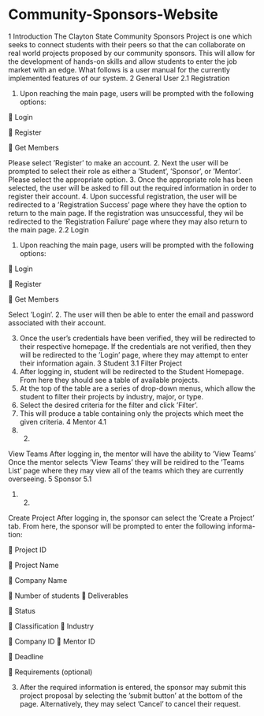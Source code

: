 # Community-Sponsors-Website

1 Introduction
The Clayton State Community Sponsors Project is one which seeks to connect students with their peers so that the can collaborate on real world projects proposed by our community sponsors. This will allow for the development of hands-on skills and allow students to enter the job market with an edge. What follows is a user manual for the currently implemented features of our system.
2 General User 2.1 Registration
1. Upon reaching the main page, users will be prompted with the following options:

􏰀 Login

􏰀 Register

􏰀 Get Members

Please select ’Register’ to make an account.
2. Next the user will be prompted to select their role as either a ’Student’, ’Sponsor’, or ’Mentor’. Please select the appropriate option.
3. Once the appropriate role has been selected, the user will be asked to fill out the required information in order to register their account.
4. Upon successful registration, the user will be redirected to a ’Registration Success’ page where they have the option to return to the main page. If the registration was unsuccessful, they wil be redirected to the ’Registration Failure’ page where they may also return to the main page.
2.2 Login
1. Upon reaching the main page, users will be prompted with the following options:

􏰀 Login

􏰀 Register

􏰀 Get Members

Select ’Login’.
2. The user will then be able to enter the email and password associated with their account.

3. Once the user’s credentials have been verified, they will be redirected to their respective homepage. If the credentials are not verified, then they will be redirected to the ’Login’ page, where they may attempt to enter their information again.
3 Student
3.1 Filter Project
1. After logging in, student will be redirected to the Student Homepage. From here they should see a table of available projects.
2. At the top of the table are a series of drop-down menus, which allow the student to filter their projects by industry, major, or type.
3. Select the desired criteria for the filter and click ’Filter’.
4. This will produce a table containing only the projects which meet the given criteria.
4 Mentor
4.1
1. 2.
View Teams
After logging in, the mentor will have the ability to ’View Teams’
Once the mentor selects ’View Teams’ they will be reidired to the ’Teams List’ page where they may view all of the teams which they are currently overseeing.
5 Sponsor
5.1
1. 2.
Create Project
After logging in, the sponsor can select the ’Create a Project’ tab.
From here, the sponsor will be prompted to enter the following informa- tion:

􏰀 Project ID

􏰀 Project Name

􏰀 Company Name

􏰀 Number of students 􏰀 Deliverables

􏰀 Status

􏰀 Classification 􏰀 Industry

􏰀 Company ID 􏰀 Mentor ID

􏰀 Deadline

􏰀 Requirements (optional)

3. After the required information is entered, the sponsor may submit this project proposal by selecting the ’submit button’ at the bottom of the page. Alternatively, they may select ’Cancel’ to cancel their request.
